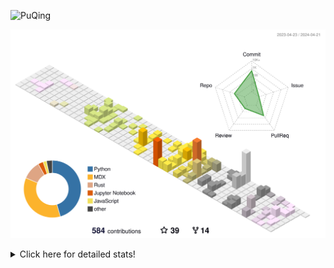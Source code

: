 ![PuQing](https://user-images.githubusercontent.com/27223114/171565019-9a56fae6-b08b-421f-99db-7e830da42371.png)

![](./profile-3d-contrib/profile-season-animate.svg)

<details>
<summary>Click here for detailed stats!</summary>

<!--START_SECTION:waka-->
![Lines of code](https://img.shields.io/badge/From%20Hello%20World%20I%27ve%20Written-1.4%20million%20lines%20of%20code-blue)

**🐱 My GitHub Data** 

> 📦 373.8 kB Used in GitHub's Storage 
 > 
> 🏆 217 Contributions in the Year 2024
 > 
> 🚫 Not Opted to Hire
 > 
> 📜 47 Public Repositories 
 > 
> 🔑 29 Private Repositories 
 > 
**I'm an Early 🐤** 

```text
🌞 Morning                595 commits         ██░░░░░░░░░░░░░░░░░░░░░░░   07.72 % 
🌆 Daytime                3544 commits        ████████████░░░░░░░░░░░░░   46.00 % 
🌃 Evening                1615 commits        █████░░░░░░░░░░░░░░░░░░░░   20.96 % 
🌙 Night                  1950 commits        ██████░░░░░░░░░░░░░░░░░░░   25.31 % 
```


📊 **This Week I Spent My Time On** 

```text
💬 Programming Languages: 
Other                    1 hr 28 mins        █████████░░░░░░░░░░░░░░░░   34.18 % 
TeX                      1 hr 12 mins        ███████░░░░░░░░░░░░░░░░░░   28.09 % 
OpenEdge ABL             52 mins             █████░░░░░░░░░░░░░░░░░░░░   20.36 % 
Markdown                 21 mins             ██░░░░░░░░░░░░░░░░░░░░░░░   08.30 % 
BibTeX                   15 mins             ██░░░░░░░░░░░░░░░░░░░░░░░   06.02 % 

🔥 Editors: 
VS Code                  3 hrs 57 mins       ███████████████████████░░   91.70 % 
Obsidian                 21 mins             ██░░░░░░░░░░░░░░░░░░░░░░░   08.30 % 

💻 Operating System: 
Mac                      4 hrs 19 mins       █████████████████████████   100.00 % 
```


<!--END_SECTION:waka-->
</details>
